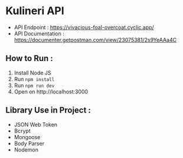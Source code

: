 # Kulineri API

- API Endpoint : https://vivacious-foal-overcoat.cyclic.app/
- API Documentation : https://documenter.getpostman.com/view/23075381/2s9YeAAa4C

## How to Run :

1. Install Node JS
2. Run `npm install`
3. Run `npm run dev`
4. Open on http://localhost:3000

## Library Use in Project :

- JSON Web Token
- Bcrypt
- Mongoose
- Body Parser
- Nodemon
